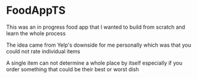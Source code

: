 # FoodAppTS

This was an in progress food app that I wanted to build from scratch and learn the whole process

The idea came from Yelp's downside for me personally which was that you could not rate individual items

A single item can not determine a whole place by itself especially if you order something that could be their best or worst dish
